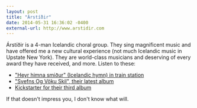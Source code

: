 ```yaml
---
layout: post
title: "Árstíðir"
date: 2014-05-31 16:36:02 -0400
external-url: http://www.arstidir.com
---
```


Árstíðir is a 4-man Icelandic choral group. They sing magnificent music and
have offered me a new cultural experience (not much Icelandic music in
Upstate New York). They are world-class musicians and deserving of every
award they have received, and more. Listen to these:

- ["Heyr himna smiður" (Icelandic hymn) in train station](https://www.youtube.com/watch?v=e4dT8FJ2GE0)
- ["Svefns Og Vöku Skil", their latest album](https://arstidir.bandcamp.com/album/svefns-og-v-ku-skil)
- [Kickstarter for their third album](https://www.kickstarter.com/projects/arstidir/arstiir-music-from-the-heart-of-iceland-our-third)

If that doesn't impress you, I don't know what will.

